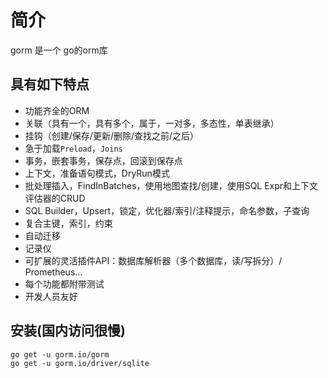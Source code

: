 # 简介

gorm 是一个 go的orm库

## 具有如下特点

- 功能齐全的ORM
- 关联（具有一个，具有多个，属于，一对多，多态性，单表继承）
- 挂钩（创建/保存/更新/删除/查找之前/之后）
- 急于加载`Preload`，`Joins`
- 事务，嵌套事务，保存点，回滚到保存点
- 上下文，准备语句模式，DryRun模式
- 批处理插入，FindInBatches，使用地图查找/创建，使用SQL Expr和上下文评估器的CRUD
- SQL Builder，Upsert，锁定，优化器/索引/注释提示，命名参数，子查询
- 复合主键，索引，约束
- 自动迁移
- 记录仪
- 可扩展的灵活插件API：数据库解析器（多个数据库，读/写拆分）/ Prometheus…
- 每个功能都附带测试
- 开发人员友好





## 安装(国内访问很慢)

```
go get -u gorm.io/gorm
go get -u gorm.io/driver/sqlite
```




